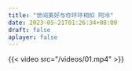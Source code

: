 ```yaml
---
title: "世间美好与你环环相扣 阿冷"
date: 2023-05-21T01:26:34+08:00
draft: false
aplayer: false
---
```


{{< video src="/videos/01.mp4" >}}
